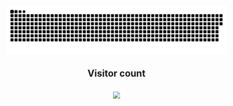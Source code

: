 ![Snake](https://github.com/nullzeal/nullzeal/blob/output/github-contribution-grid-snake-dark.svg)

<h2 align="center">
  Visitor count<br><br>
  <img src="https://profile-counter.glitch.me/nullzeal/count.svg" />
<h2>
